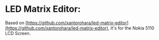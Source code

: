 # LED Matrix Editor:

Based on [https://github.com/xantorohara/led-matrix-editor](https://github.com/xantorohara/led-matrix-editor), it's for the Nokia 5110 LCD Screen.
